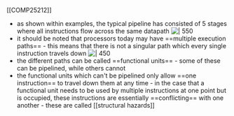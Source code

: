 [[COMP25212]]

- as shown within examples, the typical pipeline has consisted of 5 stages where all instructions flow across the same datapath
![ | 550](https://i.imgur.com/J65Ad15.png)
- it should be noted that processors today may have ==multiple execution paths== - this means that there is not a singular path which every single instruction travels down
![ | 450](https://i.imgur.com/XR9e1De.png)
- the different paths can be called ==functional units== - some of these can be pipelined, while others cannot
- the functional units which can't be pipelined only allow ==one instruction== to travel down them at any time - in the case that a functional unit needs to be used by multiple instructions at one point but is occupied, these instructions are essentially ==conflicting== with one another - these are called [[structural hazards]]

